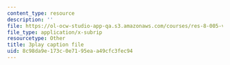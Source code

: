 ```yaml
---
content_type: resource
description: ''
file: https://ol-ocw-studio-app-qa.s3.amazonaws.com/courses/res-8-005-vibrations-and-waves-problem-solving-fall-2012/8c98da9e173c0e7195eaa49cfc3fec94_4hTOGc93ZTc.srt
file_type: application/x-subrip
resourcetype: Other
title: 3play caption file
uid: 8c98da9e-173c-0e71-95ea-a49cfc3fec94
---
```

